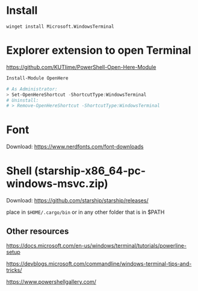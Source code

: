 # Install

```
winget install Microsoft.WindowsTerminal
```

# Explorer extension to open Terminal

https://github.com/KUTlime/PowerShell-Open-Here-Module

```powershell
Install-Module OpenHere

# As Administrator:
> Set-OpenHereShortcut -ShortcutType:WindowsTerminal
# Uninstall:
# > Remove-OpenHereShortcut -ShortcutType:WindowsTerminal
```

# Font

Download: https://www.nerdfonts.com/font-downloads

# Shell (starship-x86_64-pc-windows-msvc.zip)

Download: https://github.com/starship/starship/releases/

place in `$HOME/.cargo/bin` or in any other folder that is in $PATH

## Other resources

https://docs.microsoft.com/en-us/windows/terminal/tutorials/powerline-setup

https://devblogs.microsoft.com/commandline/windows-terminal-tips-and-tricks/

https://www.powershellgallery.com/
